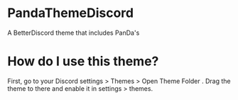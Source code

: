 # PandaThemeDiscord
A BetterDiscord theme that includes PanDa's
# How do I use this theme?
First, go to your Discord settings > Themes > Open Theme Folder . Drag the theme to there and enable it in settings > themes.

